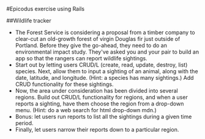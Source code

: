 #Epicodus exercise using Rails

##Wildlife tracker

- The Forest Service is considering a proposal from a timber company to clear-cut an old-growth forest of virgin Douglas fir just outside of Portland. Before they give the go-ahead, they need to do an environmental impact study. They've asked you and your pair to build an app so that the rangers can report wildlife sightings.
- Start out by letting users CRUD/L (create, read, update, destroy, list) species.
Next, allow them to input a sighting of an animal, along with the date, latitude, and longitude. (Hint: a species has many sightings.) Add CRUD functionality for these sightings.
- Now, the area under consideration has been divided into several regions. Build out CRUD/L functionality for regions, and when a user reports a sighting, have them choose the region from a drop-down menu. (Hint: do a web search for html drop-down mdn.)
- Bonus: let users run reports to list all the sightings during a given time period.
- Finally, let users narrow their reports down to a particular region.
